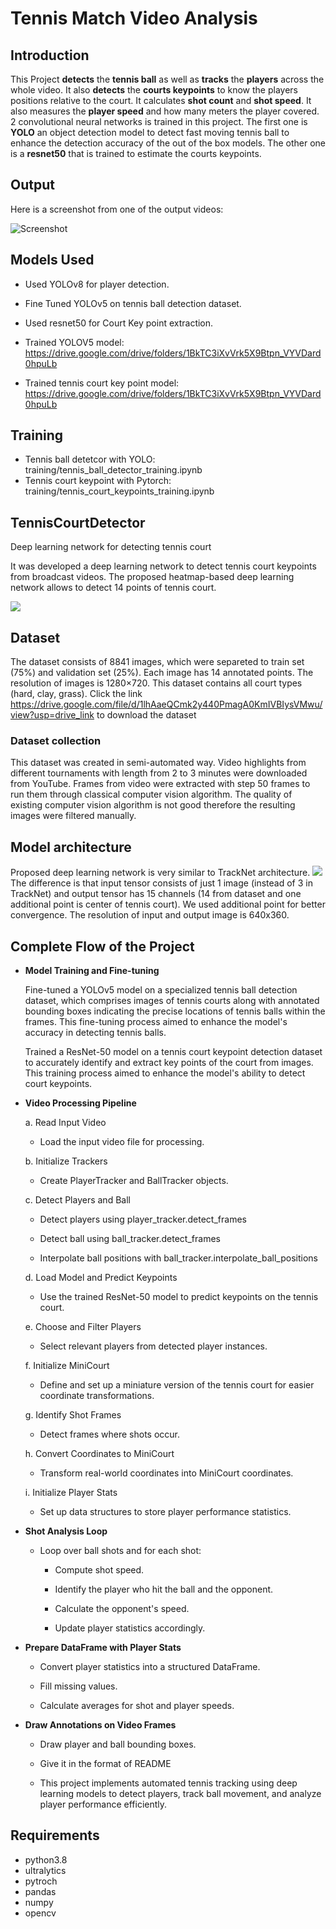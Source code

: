 
# Tennis Match Video Analysis

## Introduction
This Project **detects** the **tennis ball** as well as **tracks** the **players** across the whole video. It also **detects** the **courts keypoints** to know the players positions relative to the court. It calculates **shot count** and **shot speed**. It also measures the **player speed** and how many meters the player covered. 2 convolutional neural networks is trained in this project. The first one is **YOLO** an object detection model to detect fast moving tennis ball to enhance the detection accuracy of the out of the box models. The other one is a **resnet50** that is trained to estimate the courts keypoints. 

## Output
Here is a screenshot from one of the output videos:

![Screenshot](screenshot.jpeg)

## Models Used
* Used YOLOv8 for player detection.
* Fine Tuned YOLOv5 on tennis ball detection dataset.
* Used resnet50 for Court Key point extraction.

* Trained YOLOV5 model: https://drive.google.com/drive/folders/1BkTC3iXvVrk5X9Btpn_VYVDard0hpuLb
* Trained tennis court key point model: https://drive.google.com/drive/folders/1BkTC3iXvVrk5X9Btpn_VYVDard0hpuLb

## Training
* Tennis ball detetcor with YOLO: training/tennis_ball_detector_training.ipynb
* Tennis court keypoint with Pytorch: training/tennis_court_keypoints_training.ipynb

## TennisCourtDetector
Deep learning network for detecting tennis court

It was developed a deep learning network to detect tennis court keypoints from broadcast videos. The proposed heatmap-based deep learning
network allows to detect 14 points of tennis court.

![](dataset_example.png)

## Dataset
The dataset consists of 8841 images, which were separeted to train set (75%) and validation set (25%). Each image has 14 annotated points. 
The resolution of images is 1280×720. This dataset contains all court types (hard, clay, grass). Click the link 
https://drive.google.com/file/d/1lhAaeQCmk2y440PmagA0KmIVBIysVMwu/view?usp=drive_link to download the dataset

### Dataset collection
This dataset was created in semi-automated way. Video highlights from different tournaments with length from 2 to 3 minutes were downloaded from YouTube. 
Frames from video were extracted with step 50 frames to run them through classical computer vision algorithm. The quality of existing computer vision 
algorithm is not good therefore the resulting images were filtered manually.    

## Model architecture
Proposed deep learning network is very similar to TrackNet architecture. 
![](tracknet_arch.png) 
<br> The difference is that input tensor consists of just 1 image (instead of 3 in TrackNet) and output tensor has 15 channels (14 from dataset and one additional
point is center of tennis court). We used additional point for better convergence. The resolution of input and output image is 640x360.

## Complete Flow of the Project

* **Model Training and Fine-tuning**

  Fine-tuned a YOLOv5 model on a specialized tennis ball detection dataset, which comprises images of tennis courts along with annotated bounding boxes indicating the precise locations of tennis balls within the frames. This fine-tuning process aimed to enhance the model's accuracy in detecting tennis balls.

  Trained a ResNet-50 model on a tennis court keypoint detection dataset to accurately identify and extract key points of the court from images. This training process aimed to enhance the model's ability to detect court keypoints.

* **Video Processing Pipeline**

  a. Read Input Video

  - Load the input video file for processing.

  b. Initialize Trackers

  - Create PlayerTracker and BallTracker objects.

  c. Detect Players and Ball

    - Detect players using player_tracker.detect_frames

    - Detect ball using ball_tracker.detect_frames

    - Interpolate ball positions with ball_tracker.interpolate_ball_positions

  d. Load Model and Predict Keypoints

    - Use the trained ResNet-50 model to predict keypoints on the tennis court.

  e. Choose and Filter Players

    - Select relevant players from detected player instances.

  f. Initialize MiniCourt

    - Define and set up a miniature version of the tennis court for easier coordinate transformations.

  g. Identify Shot Frames

    - Detect frames where shots occur.

  h. Convert Coordinates to MiniCourt

    - Transform real-world coordinates into MiniCourt coordinates.

  i. Initialize Player Stats

    - Set up data structures to store player performance statistics.

* **Shot Analysis Loop**

  - Loop over ball shots and for each shot:

    - Compute shot speed.

    - Identify the player who hit the ball and the opponent.

    - Calculate the opponent's speed.

    - Update player statistics accordingly.

* **Prepare DataFrame with Player Stats**

  - Convert player statistics into a structured DataFrame.

  - Fill missing values.

  - Calculate averages for shot and player speeds.

* **Draw Annotations on Video Frames**

  - Draw player and ball bounding boxes.

  - Give it in the format of README

  - This project implements automated tennis tracking using deep learning models to detect players, track ball movement, and analyze player performance efficiently.

## Requirements
* python3.8
* ultralytics
* pytroch
* pandas
* numpy 
* opencv
